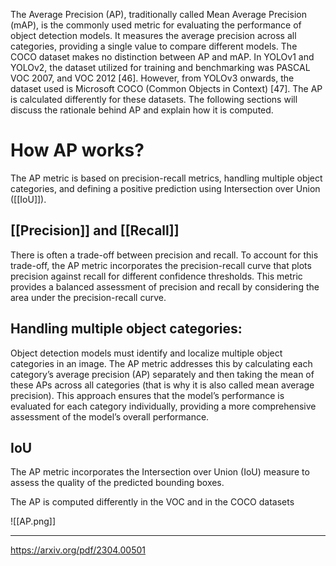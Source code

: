 The Average Precision (AP), traditionally called Mean Average Precision (mAP), is the commonly used metric for evaluating the performance of object detection models. It measures the average precision across all categories, providing a single value to compare different models. 
The COCO dataset makes no distinction between AP and mAP. 
In YOLOv1 and YOLOv2, the dataset utilized for training and benchmarking was PASCAL VOC 2007, and VOC 2012 [46]. However, from YOLOv3 onwards, the dataset used is Microsoft COCO (Common Objects in Context) [47]. The AP is calculated differently for these datasets. The following sections will discuss the rationale behind AP and explain how it is computed.
# How AP works? 
The AP metric is based on precision-recall metrics, handling multiple object categories, and defining a positive prediction using Intersection over Union ([[IoU]]).
## [[Precision]] and [[Recall]]
There is often a trade-off between precision and recall. To account for this trade-off, the AP metric incorporates the precision-recall curve that plots precision against recall for different confidence thresholds. This metric provides a balanced assessment of precision and recall by considering the area under the precision-recall curve.
## Handling multiple object categories:
Object detection models must identify and localize multiple object categories in an image. The AP metric addresses this by calculating each category’s average precision (AP) separately and then taking the mean of these APs across all categories (that is why it is also called mean average precision). This approach ensures that the model’s performance is evaluated for each category individually, providing a more comprehensive assessment of the model’s overall performance.
## IoU
The AP metric incorporates the Intersection over Union (IoU) measure to assess the quality of the predicted bounding boxes.



The AP is computed differently in the VOC and in the COCO datasets

![[AP.png]]

---
https://arxiv.org/pdf/2304.00501